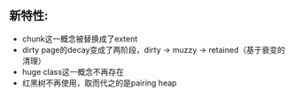 ## 新特性:
- chunk这一概念被替换成了extent
- dirty page的decay变成了两阶段，dirty -> muzzy -> retained（基于衰变的清理）
- huge class这一概念不再存在
- 红黑树不再使用，取而代之的是pairing heap
